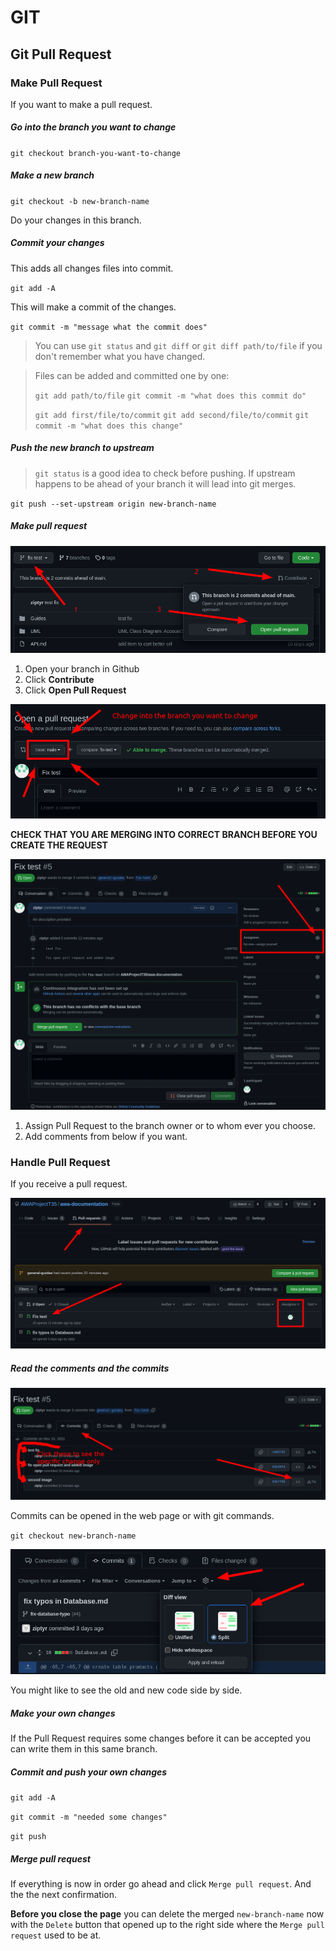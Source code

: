 # GIT

## Git Pull Request

### Make Pull Request

If you want to make a pull request.

##### Go into the branch you want to change

`git checkout branch-you-want-to-change`

##### Make a new branch

`git checkout -b new-branch-name`

Do your changes in this branch.

##### Commit your changes

This adds all changes files into commit.

`git add -A`

This will make a commit of the changes.

`git commit -m "message what the commit does"`

> You can use `git status` and `git diff` or `git diff path/to/file` if you don't remember what you
have changed.

> Files can be added and committed one by one:
>
> `git add path/to/file`
> `git commit -m "what does this commit do"`
>
> `git add first/file/to/commit`
> `git add second/file/to/commit`
> `git commit -m "what does this change"`

##### Push the new branch to upstream

> `git status` is a good idea to check before pushing. If upstream happens to be ahead of your
branch it will lead into git merges.

`git push --set-upstream origin new-branch-name`

##### Make pull request

![](Open_Pull_Request.png)

1. Open your branch in Github
2. Click **Contribute**
3. Click **Open Pull Request**

![](Choose_Correct_Branch.png)

**CHECK THAT YOU ARE MERGING INTO CORRECT BRANCH BEFORE YOU CREATE THE REQUEST**

![](Assign_Pull_Request.png)

1. Assign Pull Request to the branch owner or to whom ever you choose.
2. Add comments from below if you want.


### Handle Pull Request

If you receive a pull request.

![](Check_Pull_Requests.png)

##### Read the comments and the commits

![](Open_Commits.png)

Commits can be opened in the web page or with git commands.

`git checkout new-branch-name`

![](Side_By_Side.png)

You might like to see the old and new code side by side.

##### Make your own changes

If the Pull Request requires some changes before it can be accepted you can write them in this same
branch.

##### Commit and push your own changes

`git add -A`

`git commit -m "needed some changes"`

`git push`

##### Merge pull request

If everything is now in order go ahead and click `Merge pull request`. And the the next confirmation.

**Before you close the page** you can delete the merged `new-branch-name` now with the `Delete` button that opened up to the right side where the `Merge pull request` used to be at.
